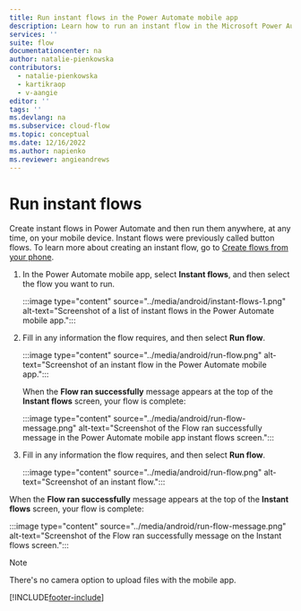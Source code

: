 ```yaml
---
title: Run instant flows in the Power Automate mobile app
description: Learn how to run an instant flow in the Microsoft Power Automate mobile app for Android and the Power Automate mobile app for iOS.
services: ''
suite: flow
documentationcenter: na
author: natalie-pienkowska
contributors:
  - natalie-pienkowska
  - kartikraop
  - v-aangie
editor: ''
tags: ''
ms.devlang: na
ms.subservice: cloud-flow
ms.topic: conceptual
ms.date: 12/16/2022
ms.author: napienko
ms.reviewer: angieandrews
---
```


# Run instant flows

Create instant flows in Power Automate and then run them anywhere, at any time, on your mobile device. Instant flows were previously called button flows. To learn more about creating an instant flow, go to [Create flows from your phone](/articles/mobile-create-flow.md).

1. In the Power Automate mobile app, select **Instant flows**, and then select the flow you want to run.

    :::image type="content" source="../media/android/instant-flows-1.png" alt-text="Screenshot of a list of instant flows in the Power Automate mobile app.":::

1. Fill in any information the flow requires, and then select **Run flow**.

    :::image type="content" source="../media/android/run-flow.png" alt-text="Screenshot of an instant flow in the Power Automate mobile app.":::

    When the **Flow ran successfully** message appears at the top of the **Instant flows** screen, your flow is complete:

    :::image type="content" source="../media/android/run-flow-message.png" alt-text="Screenshot of the Flow ran successfully message in the Power Automate mobile app instant flows screen.":::

1. Fill in any information the flow requires, and then select **Run flow**.

    :::image type="content" source="../media/android/run-flow.png" alt-text="Screenshot of an instant flow.":::

When the **Flow ran successfully** message appears at the top of the **Instant flows** screen, your flow is complete:

:::image type="content" source="../media/android/run-flow-message.png" alt-text="Screenshot of the Flow ran successfully message on the Instant flows screen.":::

> [!NOTE]
>
> There's no camera option to upload files with the mobile app.

[!INCLUDE[footer-include](../includes/footer-banner.md)]
